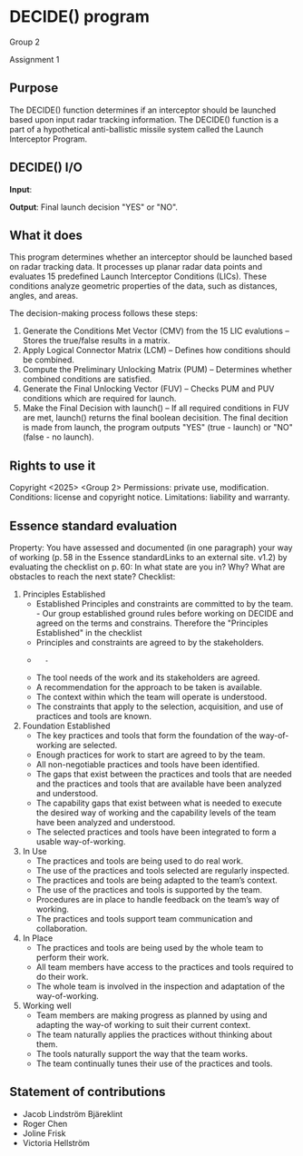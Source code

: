 # DECIDE() program
Group 2

Assignment 1

## Purpose
The DECIDE() function determines if an interceptor should be launched based upon input radar tracking information. The DECIDE() function is a part of a hypothetical anti-ballistic missile system called the Launch Interceptor Program.

## DECIDE() I/O
__Input__: 

__Output__: Final launch decision "YES" or "NO".

## What it does
This program determines whether an interceptor should be launched based on radar tracking data. It processes up planar radar data points and evaluates 15 predefined Launch Interceptor Conditions (LICs). These conditions analyze geometric properties of the data, such as distances, angles, and areas.

The decision-making process follows these steps:
1. Generate the Conditions Met Vector (CMV) from the 15 LIC evalutions – Stores the true/false results in a matrix.
2. Apply Logical Connector Matrix (LCM) – Defines how conditions should be combined.
3. Compute the Preliminary Unlocking Matrix (PUM) – Determines whether combined conditions are satisfied.
4. Generate the Final Unlocking Vector (FUV) – Checks PUM and PUV conditions which are required for launch.
5. Make the Final Decision with launch() – If all required conditions in FUV are met, launch() returns the final boolean decisition. The final decition is made from launch, the program outputs "YES" (true - launch) or "NO" (false - no launch).

## Rights to use it
Copyright <2025> <Group 2>
Permissions: private use, modification.
Conditions: license and copyright notice.
Limitations: liability and warranty.


## Essence standard evaluation
Property:  You have assessed and documented (in one paragraph) your way of working (p. 58 in the Essence standardLinks to an external site. v1.2) by evaluating the checklist on p. 60: In what state are you in? Why? What are obstacles to reach the next state?
Checklist:
1.  Principles Established
      - Established Principles and constraints are committed to by the team.
              - Our group established ground rules before working on DECIDE and agreed on the terms and constrains. Therefore the "Principles Established" in the checklist 
      - Principles and constraints are agreed to by the stakeholders.
      -       - 
      - The tool needs of the work and its stakeholders are agreed.
      - A recommendation for the approach to be taken is available.
      - The context within which the team will operate is understood.
      - The constraints that apply to the selection, acquisition, and use of practices and tools are known.
2. Foundation Established
      - The key practices and tools that form the foundation of the way-of-working are selected.
      - Enough practices for work to start are agreed to by the team.
      - All non-negotiable practices and tools have been identified.
      - The gaps that exist between the practices and tools that are needed and the practices and tools that are available have been analyzed and understood.
      - The capability gaps that exist between what is needed to execute the desired way of working and the capability levels of the team have been analyzed and understood.
      - The selected practices and tools have been integrated to form a usable way-of-working.
3. In Use
      - The practices and tools are being used to do real work.
      - The use of the practices and tools selected are regularly inspected.
      - The practices and tools are being adapted to the team’s context.
      - The use of the practices and tools is supported by the team.
      - Procedures are in place to handle feedback on the team’s way of working.
      - The practices and tools support team communication and collaboration.
4. In Place 
      - The practices and tools are being used by the whole team to perform their work.
      - All team members have access to the practices and tools required to do their work.
      - The whole team is involved in the inspection and adaptation of the way-of-working.
5. Working well
      - Team members are making progress as planned by using and adapting the way-of working to suit their current context.
      - The team naturally applies the practices without thinking about them.
      - The tools naturally support the way that the team works.
      - The team continually tunes their use of the practices and tools.

## Statement of contributions
- Jacob Lindström Bjäreklint
- Roger Chen
- Joline Frisk
- Victoria Hellström
